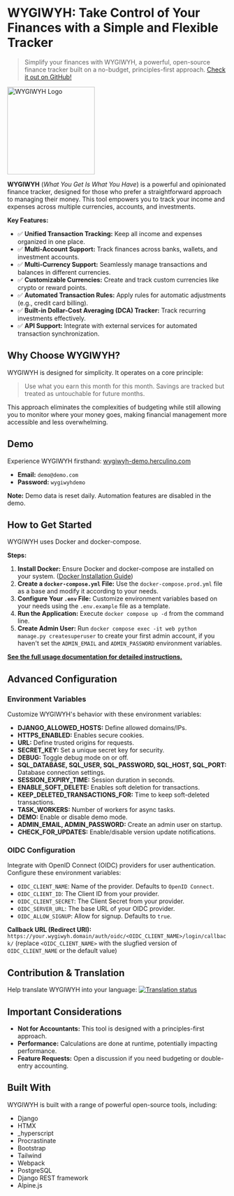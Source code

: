 # WYGIWYH: Take Control of Your Finances with a Simple and Flexible Tracker

> Simplify your finances with WYGIWYH, a powerful, open-source finance tracker built on a no-budget, principles-first approach. [Check it out on GitHub!](https://github.com/eitchtee/WYGIWYH)

<img align="center" src="./.github/img/logo.png" alt="WYGIWYH Logo" width="200">

**WYGIWYH** (_What You Get Is What You Have_) is a powerful and opinionated finance tracker, designed for those who prefer a straightforward approach to managing their money. This tool empowers you to track your income and expenses across multiple currencies, accounts, and investments.  

**Key Features:**

*   ✅ **Unified Transaction Tracking:**  Keep all income and expenses organized in one place.
*   ✅ **Multi-Account Support:** Track finances across banks, wallets, and investment accounts.
*   ✅ **Multi-Currency Support:**  Seamlessly manage transactions and balances in different currencies.
*   ✅ **Customizable Currencies:** Create and track custom currencies like crypto or reward points.
*   ✅ **Automated Transaction Rules:**  Apply rules for automatic adjustments (e.g., credit card billing).
*   ✅ **Built-in Dollar-Cost Averaging (DCA) Tracker:** Track recurring investments effectively.
*   ✅ **API Support:** Integrate with external services for automated transaction synchronization.

## Why Choose WYGIWYH?

WYGIWYH is designed for simplicity. It operates on a core principle:

> Use what you earn this month for this month. Savings are tracked but treated as untouchable for future months.

This approach eliminates the complexities of budgeting while still allowing you to monitor where your money goes, making financial management more accessible and less overwhelming.

## Demo

Experience WYGIWYH firsthand: [wygiwyh-demo.herculino.com](https://wygiwyh-demo.herculino.com/)

*   **Email:** `demo@demo.com`
*   **Password:** `wygiwyhdemo`

**Note:** Demo data is reset daily.  Automation features are disabled in the demo.

## How to Get Started

WYGIWYH uses Docker and docker-compose.

**Steps:**

1.  **Install Docker:**  Ensure Docker and docker-compose are installed on your system. ([Docker Installation Guide](https://docs.docker.com/engine/install/))
2.  **Create a `docker-compose.yml` File:**  Use the `docker-compose.prod.yml` file as a base and modify it according to your needs.
3.  **Configure Your `.env` File:**  Customize environment variables based on your needs using the `.env.example` file as a template.
4.  **Run the Application:** Execute `docker compose up -d` from the command line.
5.  **Create Admin User:** Run `docker compose exec -it web python manage.py createsuperuser` to create your first admin account, if you haven't set the `ADMIN_EMAIL` and `ADMIN_PASSWORD` environment variables.

**[See the full usage documentation for detailed instructions.](https://github.com/eitchtee/WYGIWYH#how-to-use)**

## Advanced Configuration

### Environment Variables

Customize WYGIWYH's behavior with these environment variables:

*   **DJANGO\_ALLOWED\_HOSTS:** Define allowed domains/IPs.
*   **HTTPS\_ENABLED:** Enables secure cookies.
*   **URL:** Define trusted origins for requests.
*   **SECRET\_KEY:**  Set a unique secret key for security.
*   **DEBUG:** Toggle debug mode on or off.
*   **SQL\_DATABASE, SQL\_USER, SQL\_PASSWORD, SQL\_HOST, SQL\_PORT:** Database connection settings.
*   **SESSION\_EXPIRY\_TIME:** Session duration in seconds.
*   **ENABLE\_SOFT\_DELETE:** Enables soft deletion for transactions.
*   **KEEP\_DELETED\_TRANSACTIONS\_FOR:** Time to keep soft-deleted transactions.
*   **TASK\_WORKERS:** Number of workers for async tasks.
*   **DEMO:** Enable or disable demo mode.
*   **ADMIN\_EMAIL, ADMIN\_PASSWORD:** Create an admin user on startup.
*   **CHECK\_FOR\_UPDATES:** Enable/disable version update notifications.

### OIDC Configuration

Integrate with OpenID Connect (OIDC) providers for user authentication.  Configure these environment variables:

*   `OIDC_CLIENT_NAME`: Name of the provider. Defaults to `OpenID Connect`.
*   `OIDC_CLIENT_ID`: The Client ID from your provider.
*   `OIDC_CLIENT_SECRET`: The Client Secret from your provider.
*   `OIDC_SERVER_URL`: The base URL of your OIDC provider.
*   `OIDC_ALLOW_SIGNUP`: Allow for signup. Defaults to `true`.

**Callback URL (Redirect URI):**
`https://your.wygiwyh.domain/auth/oidc/<OIDC_CLIENT_NAME>/login/callback/` (replace `<OIDC_CLIENT_NAME>` with the slugfied version of `OIDC_CLIENT_NAME` or the default value)

## Contribution & Translation

Help translate WYGIWYH into your language:
<a href="https://translations.herculino.com/engage/wygiwyh/">
<img src="https://translations.herculino.com/widget/wygiwyh/open-graph.png" alt="Translation status" />
</a>

## Important Considerations

*   **Not for Accountants:**  This tool is designed with a principles-first approach.
*   **Performance:** Calculations are done at runtime, potentially impacting performance.
*   **Feature Requests:**  Open a discussion if you need budgeting or double-entry accounting.

## Built With

WYGIWYH is built with a range of powerful open-source tools, including:

*   Django
*   HTMX
*   _hyperscript
*   Procrastinate
*   Bootstrap
*   Tailwind
*   Webpack
*   PostgreSQL
*   Django REST framework
*   Alpine.js